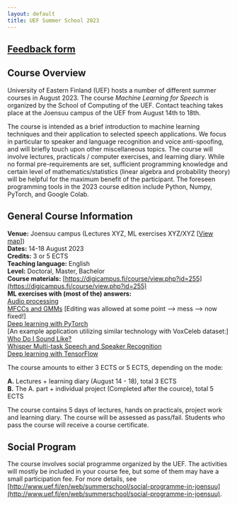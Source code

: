 ```yaml
---
layout: default
title: UEF Summer School 2023
---
```


<!--**Feedback form:** [https://docs.google.com/forms/d/e/1FAIpQLSfJb1WL-Rcv17VEJPCW8U0gYI_VMf8nkEb-0phh_PQHH5l1ig/viewform](https://docs.google.com/forms/d/e/1FAIpQLSfJb1WL-Rcv17VEJPCW8U0gYI_VMf8nkEb-0phh_PQHH5l1ig/viewform)-->

## [Feedback form](https://forms.gle/cHFFX7T1keiJrNu99)

## Course Overview
University of Eastern Finland (UEF) hosts a number of different summer
courses in August 2023. The course *Machine Learning for Speech* is organized by the School
of Computing of the UEF. Contact teaching takes place at the Joensuu campus of the UEF from August 14th to 18th.

<!--The first day includes course introduction, introduction to machine
learning, YXZ and basics of deep learning for modeling
sequential data. The next two days focus on audio topics (speaker &
speech recognition, speaker diarization, speech enhancement, audio
steganography), while the last two lecture days focus on XYZ.-->

The course is intended as a brief introduction to machine learning techniques and their application to selected speech applications. We focus in particular to speaker and language recognition and voice anti-spoofing, and will briefly touch upon other miscellaneous topics. The course will involve lectures, practicals / computer exercises, and learning diary. While no formal pre-requirements are set, sufficient programming knowledge and certain level of mathematics/statistics (linear algebra and probability theory) will be helpful for the maximum benefit of the participant. The foreseen programming tools in the 2023 course edition include Python, Numpy, PyTorch, and Google Colab.


## General Course Information

**Venue:** Joensuu campus (Lectures XYZ, ML exercises XYZ/XYZ [[View map](photos/uef_map.png)])<br />
**Dates:** 14-18 August 2023 <br />
**Credits:** 3 or 5 ECTS <br />
**Teaching language:** English <br />
**Level:** Doctoral, Master, Bachelor <br />
**Course materials:** [https://digicampus.fi/course/view.php?id=255](https://digicampus.fi/course/view.php?id=255) <br />
**ML exercises with (most of the) answers:** <br />
[Audio processing](xyz) <br />
[MFCCs and GMMs](xyz) [Editing was allowed at some point --> mess --> now fixed!] <br />
[Deep learning with PyTorch](xyz) <br /> 
[An example application utilizing similar technology with VoxCeleb dataset:] [Who Do I Sound Like?](https://cs.uef.fi/~vvestman/celebrity-demo/) <br />
[Whisper Multi-task Speech and Speaker Recognition](xyz) <br />
[Deep learning with TensorFlow](xyz)

<!--**Registration:** [http://www.uef.fi/en/web/summerschool/how-to-apply](http://www.uef.fi/en/web/summerschool/how-to-apply)-->
<!--**Study materials:** [https://moodle.uef.fi/course/view.php?id=17032](https://moodle.uef.fi/course/view.php?id=17032)  <br />
**Program codes:** [https://github.com/trungnt13/uef-summerschool2018](https://github.com/trungnt13/uef-summerschool2018)  <br />-->

The course amounts to either 3 ECTS or 5 ECTS, depending on the mode: <br />

**A.** Lectures + learning diary (August 14 - 18), total 3 ECTS <br />
**B.** The A. part + individual project (Completed after the cource), total 5 ECTS <br />

The course contains 5 days of lectures, hands on practicals, project
work and learning diary. The course will be assessed as
pass/fail. Students who pass the course will receive a course
certificate.

## Social Program

The course involves social programme organized by the UEF. The activities will mostly be included in your course fee, but
some of them may have a small participation fee. For more details, see 
[http://www.uef.fi/en/web/summerschool/social-programme-in-joensuu](http://www.uef.fi/en/web/summerschool/social-programme-in-joensuu).




